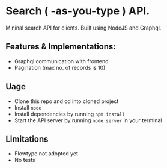 # Search ( -as-you-type ) API.

Mininal search API for clients. Built using NodeJS and Graphql.

## Features & Implementations:

- Graphql communication with frontend
- Pagination (max no. of records is 10)

## Uage

- Clone this repo and cd into cloned project
- Install `node`
- Install dependencies by running `npm install`
- Start the API server by running `node server` in your terminal

## Limitations
- Flowtype not adopted yet
- No tests